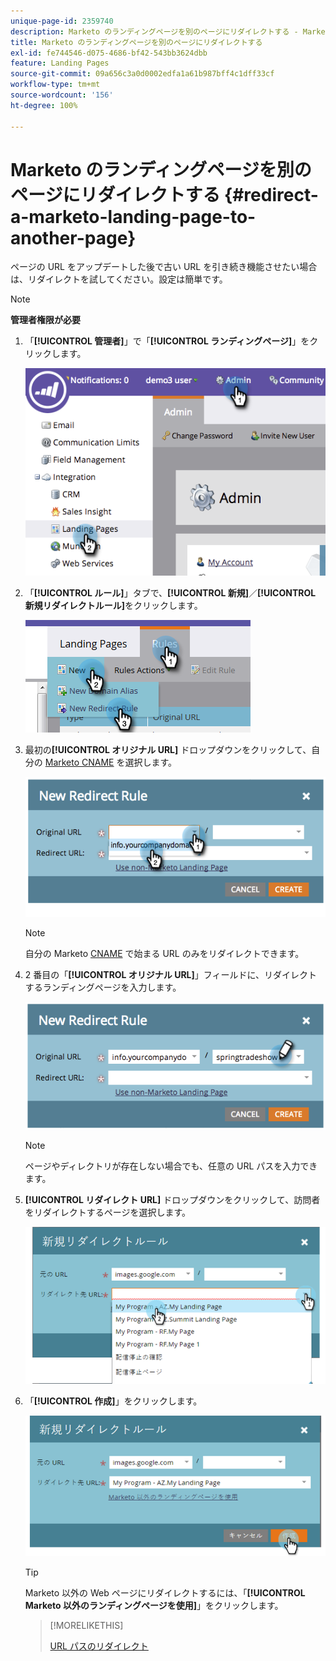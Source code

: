 ```yaml
---
unique-page-id: 2359740
description: Marketo のランディングページを別のページにリダイレクトする - Marketo ドキュメント - 製品ドキュメント
title: Marketo のランディングページを別のページにリダイレクトする
exl-id: fe744546-d075-4686-bf42-543bb3624dbb
feature: Landing Pages
source-git-commit: 09a656c3a0d0002edfa1a61b987bff4c1dff33cf
workflow-type: tm+mt
source-wordcount: '156'
ht-degree: 100%

---
```


# Marketo のランディングページを別のページにリダイレクトする {#redirect-a-marketo-landing-page-to-another-page}

ページの URL をアップデートした後で古い URL を引き続き機能させたい場合は、リダイレクトを試してください。設定は簡単です。

>[!NOTE]
>
>**管理者権限が必要**

1. 「**[!UICONTROL 管理者]**」で「**[!UICONTROL ランディングページ]**」をクリックします。

   ![](assets/image2014-9-25-15-3a43-3a39.png)

1. 「**[!UICONTROL ルール]**」タブで、**[!UICONTROL 新規]**／**[!UICONTROL 新規リダイレクトルール]**&#x200B;をクリックします。

   ![](assets/two-1.png)

1. 最初の&#x200B;**[!UICONTROL オリジナル URL]** ドロップダウンをクリックして、自分の [Marketo CNAME](/help/marketo/product-docs/demand-generation/landing-pages/landing-page-actions/customize-your-landing-page-urls-with-a-cname.md) を選択します。

   ![](assets/image2014-9-25-15-3a46-3a20.png)

   >[!NOTE]
   >
   >自分の Marketo [CNAME](/help/marketo/product-docs/demand-generation/landing-pages/landing-page-actions/customize-your-landing-page-urls-with-a-cname.md) で始まる URL のみをリダイレクトできます。

1. 2 番目の「**[!UICONTROL オリジナル URL]**」フィールドに、リダイレクトするランディングページを入力します。

   ![](assets/image2014-9-25-15-3a47-3a20.png)

   >[!NOTE]
   >
   >ページやディレクトリが存在しない場合でも、任意の URL パスを入力できます。

1. **[!UICONTROL リダイレクト URL]** ドロップダウンをクリックして、訪問者をリダイレクトするページを選択します。

   ![](assets/image2014-9-25-15-3a47-3a53.png)

1. 「**[!UICONTROL 作成]**」をクリックします。

   ![](assets/image2014-9-25-15-3a48-3a5.png)

   >[!TIP]
   >
   >Marketo 以外の Web ページにリダイレクトするには、「**[!UICONTROL Marketo 以外のランディングページを使用]**」をクリックします。

   >[!MORELIKETHIS]
   >
   >[URL パスのリダイレクト](/help/marketo/product-docs/demand-generation/landing-pages/personalizing-landing-pages/redirect-a-url-path.md)
